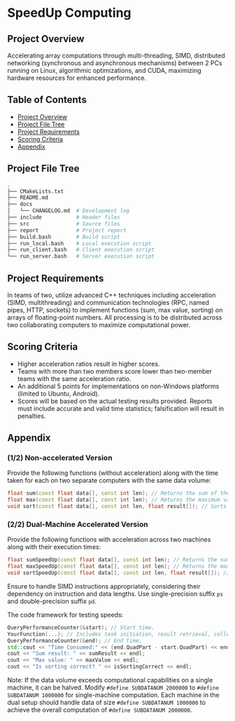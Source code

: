 # SpeedUp Computing

## Project Overview
Accelerating array computations through multi-threading, SIMD, distributed networking (synchronous and asynchronous mechanisms) between 2 PCs running on Linux, algorithmic optimizations, and CUDA, maximizing hardware resources for enhanced performance.

## Table of Contents
- [Project Overview](#project-overview)
- [Project File Tree](#project-file-tree)
- [Project Requirements](#project-requirements)
- [Scoring Criteria](#scoring-criteria)
- [Appendix](#appendix)

## Project File Tree
```bash
.
├── CMakeLists.txt
├── README.md
├── docs
│   └── CHANGELOG.md  # Development log
├── include           # Header files
├── src               # Source files
├── report            # Project report
├── build.bash        # Build script
├── run_local.bash    # Local execution script
├── run_client.bash   # Client execution script
└── run_server.bash   # Server execution script
```

## Project Requirements
In teams of two, utilize advanced C++ techniques including acceleration (SIMD, multithreading) and communication technologies (RPC, named pipes, HTTP, sockets) to implement functions (sum, max value, sorting) on arrays of floating-point numbers. All processing is to be distributed across two collaborating computers to maximize computational power.

## Scoring Criteria
- Higher acceleration ratios result in higher scores.
- Teams with more than two members score lower than two-member teams with the same acceleration ratio.
- An additional 5 points for implementations on non-Windows platforms (limited to Ubuntu, Android).
- Scores will be based on the actual testing results provided. Reports must include accurate and valid time statistics; falsification will result in penalties.

## Appendix
### (1/2) Non-accelerated Version
Provide the following functions (without acceleration) along with the time taken for each on two separate computers with the same data volume:
```cpp
float sum(const float data[], const int len); // Returns the sum of the array.
float max(const float data[], const int len); // Returns the maximum value in the array.
void sort(const float data[], const int len, float result[]); // Sorts the array and stores the result.
```

### (2/2) Dual-Machine Accelerated Version
Provide the following functions with acceleration across two machines along with their execution times:
```cpp
float sumSpeedUp(const float data[], const int len); // Returns the sum of the array with acceleration.
float maxSpeedUp(const float data[], const int len); // Returns the maximum value in the array with acceleration.
void sortSpeedUp(const float data[], const int len, float result[]); // Sorts the array with acceleration.
```
Ensure to handle SIMD instructions appropriately, considering their dependency on instruction and data lengths. Use single-precision suffix `ps` and double-precision suffix `pd`.

The code framework for testing speeds:

```cpp
QueryPerformanceCounter(&start); // Start time.
YourFunction(...); // Includes task initiation, result retrieval, collection, and synthesis.
QueryPerformanceCounter(&end); // End time.
std::cout << "Time Consumed:" << (end.QuadPart - start.QuadPart) << endl;
cout << "Sum result: " << sumResult << endl;
cout << "Max value: " << maxValue << endl;
cout << "Is sorting correct? " << isSortingCorrect << endl;
```

Note: If the data volume exceeds computational capabilities on a single machine, it can be halved. Modify `#define SUBDATANUM 2000000` to `#define SUBDATANUM 1000000` for single-machine computation. Each machine in the dual setup should handle data of size `#define SUBDATANUM 1000000` to achieve the overall computation of `#define SUBDATANUM 2000000`.
